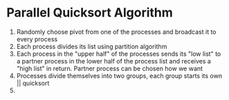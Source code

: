 # Parallel Quicksort Algorithm

1. Randomly choose pivot from one of the processes and broadcast it to every process
2. Each process divides its list using partition algorithm
3. Each process in the "upper half" of the processes sends its "low list" to a partner process in the lower half of the process list and receives a "high list" in return. Partner process can be chosen how we want
4. Processes divide themselves into two groups, each group starts its own || quicksort
5. 